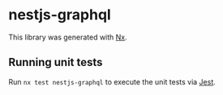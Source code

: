 # nestjs-graphql

This library was generated with [Nx](https://nx.dev).

## Running unit tests

Run `nx test nestjs-graphql` to execute the unit tests via
[Jest](https://jestjs.io).

